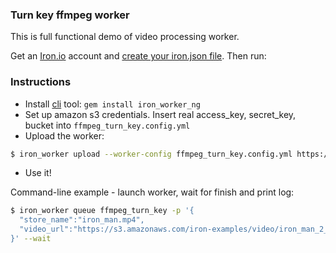 ### Turn key ffmpeg worker

This is full functional demo of video processing worker.

Get an [Iron.io](www.iron.io) account and [create your iron.json file](http://dev.iron.io/worker/reference/configuration/). Then run:

### Instructions

* Install [cli](http://dev.iron.io/worker/reference/cli/) tool: `gem install iron_worker_ng`
* Set up amazon s3 credentials. Insert real access_key, secret_key, bucket into `ffmpeg_turn_key.config.yml`
* Upload the worker: 

```sh
$ iron_worker upload --worker-config ffmpeg_turn_key.config.yml https://github.com/thousandsofthem/workers/blob/master/ffmpeg_turn_key/ffmpeg_turn_key.worker
```
* Use it!

Command-line example - launch worker, wait for finish and print log:
```sh
$ iron_worker queue ffmpeg_turn_key -p '{
  "store_name":"iron_man.mp4",
  "video_url":"https://s3.amazonaws.com/iron-examples/video/iron_man_2_trailer_official.flv"
}' --wait
```

